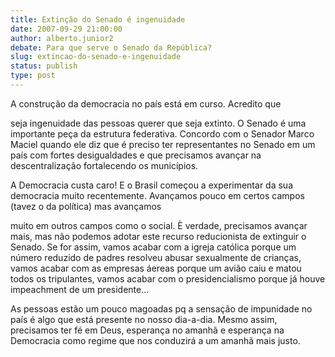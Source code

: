 ```yaml
---
title: Extinção do Senado é ingenuidade
date: 2007-09-29 21:00:00
author: alberto.junior2
debate: Para que serve o Senado da República?
slug: extincao-do-senado-e-ingenuidade
status: publish 
type: post
---
```


A construção da democracia no país está em curso. Acredito que   

seja ingenuidade das pessoas querer que seja extinto. O Senado é uma importante peça da estrutura federativa. Concordo com o Senador Marco Maciel quando ele diz que é preciso ter representantes no Senado em um país com fortes desigualdades e que precisamos avançar na descentralização fortalecendo os municípios.  

A Democracia custa caro! E o Brasil começou a experimentar da sua democracia muito recentemente. Avançamos pouco em certos campos (tavez o da política) mas avançamos   

muito em outros campos como o social. È verdade, precisamos avançar mais, mas não podemos adotar este recurso reducionista de extinguir o Senado. Se for assim, vamos acabar com a igreja católica porque um número reduzido de padres resolveu abusar sexualmente de crianças, vamos acabar com as empresas áereas porque um avião caiu e matou todos os tripulantes, vamos acabar com o presidencialismo porque já houve impeachment de um presidente...  

As pessoas estão um pouco magoadas pq a sensação de impunidade no país é algo que está presente no nosso dia-a-dia. Mesmo assim, precisamos ter fé em Deus, esperança no amanhã e esperança na Democracia como regime que nos conduzirá a um amanhã mais justo.
